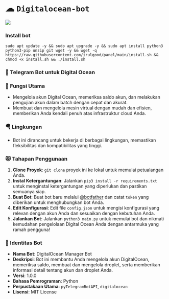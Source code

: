 # ☁ `Digitalocean-bot`

![](.README.MD_images/1be8fb97.png)

### Install bot
```
sudo apt update -y && sudo apt upgrade -y && sudo apt install python3 python3-pip unzip git wget -y && wget -q https://raw.githubusercontent.com/irulgood/panel/main/install.sh && chmod +x install.sh && ./install.sh
```
### 🚚 Telegram Bot untuk Digital Ocean

### 🔖 Fungsi Utama

+ Mengelola akun Digital Ocean, memeriksa saldo akun, dan melakukan pengujian akun dalam batch dengan cepat dan akurat.
+ Membuat dan mengelola mesin virtual dengan mudah dan efisien, memberikan Anda kendali penuh atas infrastruktur cloud Anda.

### 🪂 Lingkungan

+ Bot ini dirancang untuk bekerja di berbagai lingkungan, memastikan fleksibilitas dan kompatibilitas yang tinggi.

### 😻 Tahapan Penggunaan

1. **Clone Proyek**: `git clone` proyek ini ke lokal untuk memulai petualangan Anda.
2. **Instal Ketergantungan**: Jalankan `pip3 install -r requirements.txt` untuk menginstal ketergantungan yang diperlukan dan pastikan semuanya siap.
3. **Buat Bot**: Buat bot baru melalui [@botfather](https://t.me/botfather) dan catat `token` yang diberikan untuk menghubungkan bot Anda.
4. **Edit Konfigurasi**: Edit file `config.json` untuk mengisi konfigurasi yang relevan dengan akun Anda dan sesuaikan dengan kebutuhan Anda.
5. **Jalankan Bot**: Jalankan `python3 main.py` untuk memulai bot dan nikmati kemudahan pengelolaan Digital Ocean Anda dengan antarmuka yang ramah pengguna!

### 🤖 Identitas Bot

+ **Nama Bot**: DigitalOcean Manager Bot
+ **Deskripsi**: Bot ini membantu Anda mengelola akun DigitalOcean, memeriksa saldo, membuat dan mengelola droplet, serta memberikan informasi detail tentang akun dan droplet Anda.
+ **Versi**: 1.0.0
+ **Bahasa Pemrograman**: Python
+ **Perpustakaan Utama**: `pyTelegramBotAPI`, `digitalocean`
+ **Lisensi**: MIT License
